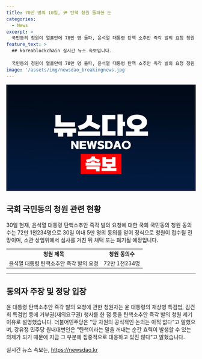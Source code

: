 ```yaml
---
title: 70만 명의 10일, 尹 탄핵 청원 돌파한 눈
categories:
  - News
excerpt: >
  국민동의 청원이 열흘만에 70만 명 돌파, 윤석열 대통령 탄핵 소추안 즉각 발의 요청 청원 동의수는 72만 1천234명으로 늘었다. 청원자는 윤 대통령의 거부권 행사와 관련해 탄핵소추안 즉각 발의를 요청했으며, 관련된 청원은 30일 이내 5만 명 동의를 얻으면 정식으로 접수되어 소관위원회에 회부될 예정이다. 더불어민주당은 해당 청원과 관련하여 공식 논의가 아직 없다고 밝혔으며, 탄핵에 대한 집중적인 대응은 고려 중이다.
feature_text: >
  ## koreablockchain 실시간 뉴스 속보입니다.

  국민동의 청원이 열흘만에 70만 명 돌파, 윤석열 대통령 탄핵 소추안 즉각 발의 요청 청원 동의수는 72만 1천234명으로 늘었다. 청원자는 윤 대통령의 거부권 행사와 관련해 탄핵소추안 즉각 발의를 요청했으며, 관련된 청원은 30일 이내 5만 명 동의를 얻으면 정식으로 접수되어 소관위원회에 회부될 예정이다. 더불어민주당은 해당 청원과 관련하여 공식 논의가 아직 없다고 밝혔으며, 탄핵에 대한 집중적인 대응은 고려 중이다.
image: '/assets/img/newsdao_breakingnews.jpg'
---
```


<p><img src="/assets/img/newsdao_breakingnews.jpg" alt="koreablockchain 속보" /></p>

<h2 data-ke-size="size26">국회 국민동의 청원 관련 현황</h2>

<p data-ke-size="size16">30일 현재, 윤석열 대통령 탄핵소추안 즉각 발의 요청에 대한 국회 국민동의 청원 동의수는 72만 1천234명으로 30일 이내 5만 명의 동의를 얻어 정식으로 청원이 접수될 전망이며, 소관 상임위에서 심사를 거친 뒤 채택 또는 폐기될 예정입니다.</p>

<table>
  <tbody>
    <tr>
      <td style="text-align: center; height: 17px;"><b>청원 제목</b></td>
      <td style="text-align: center; height: 17px;"><b>청원 동의수</b></td>
    </tr>
    <tr>
      <td style="text-align: center; height: 17px;">윤석열 대통령 탄핵소추안 즉각 발의 요청</td>
      <td style="text-align: center; height: 17px;">72만 1천234명</td>
    </tr>
  </tbody>
</table>

<hr>

<h2 data-ke-size="size26">동의자 주장 및 정당 입장</h2>

<p data-ke-size="size16">윤 대통령 탄핵소추안 즉각 발의 요청에 관한 청원자는 윤 대통령의 채상병 특검법, 김건희 특검법 등에 거부권(재의요구권) 행사를 한 점 등을 탄핵소추안 즉각 발의 청원 제기 이유로 설명했습니다. 더불어민주당은 "당 차원의 공식적인 논의는 아직 없다"고 말했으며, 강유정 민주당 원내대변인은 "탄핵이라는 말을 꺼내는 순간 효력이 발생할 수 있는 의제가 되기 때문에 지금 그 부분에 집중적으로 대응하고 있진 않다"고 밝혔습니다.</p>
실시간 뉴스 속보는, <a href="https://newsdao.kr" rel="dofollow">https://newsdao.kr</a>


